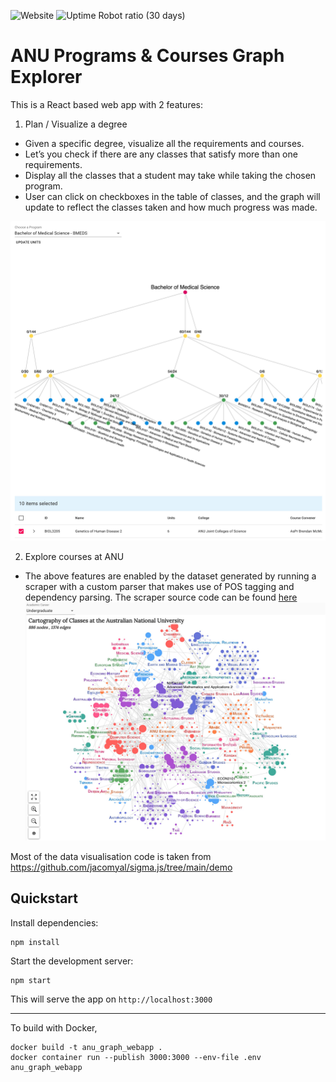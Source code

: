 ![Website](https://img.shields.io/website?down_color=lightgrey&down_message=Offline&up_color=green&up_message=Online&url=https%3A%2F%2Fanu-graph-vis.vercel.app)
![Uptime Robot ratio (30 days)](https://img.shields.io/uptimerobot/ratio/m790361423-54fff8072af1658729630e16)

# ANU Programs & Courses Graph Explorer

This is a React based web app with 2 features:

1. Plan / Visualize a degree
  - Given a specific degree, visualize all the requirements and courses.
  - Let’s you check if there are any classes that satisfy more than one requirements.
  - Display all the classes that a student may take while taking the chosen program.
  - User can click on checkboxes in the table of classes, and the graph will update to reflect the classes taken and how much progress was made.

![](img/1.jpg)

2. Explore courses at ANU
  - The above features are enabled by the dataset generated by running a scraper  with a custom parser that makes use of POS tagging and dependency parsing. The scraper source code can be found [here](https://github.com/kaihirota/ANU-Programs-and-Courses-Scraper)
![](img/2.jpg)

Most of the data visualisation code is taken from https://github.com/jacomyal/sigma.js/tree/main/demo

## Quickstart

Install dependencies:

```
npm install
```

Start the development server:

```
npm start
```

This will serve the app on `http://localhost:3000`

---

To build with Docker,

```
docker build -t anu_graph_webapp .
docker container run --publish 3000:3000 --env-file .env anu_graph_webapp
```
